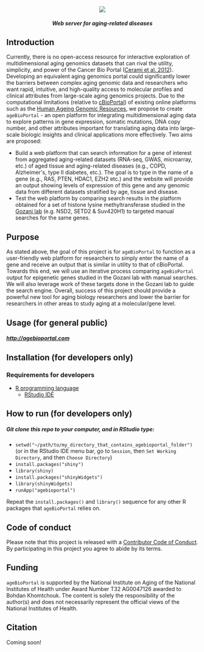 <div align="center">

<img src="https://github.com/Bohdan-Khomtchouk/ageBioPortal/blob/master/ageBioPortal/www/ageBioPortal_logo_oval.png">

##### Web server for aging-related diseases

</div>

## Introduction
Currently, there is no open-access resource for interactive exploration of multidimensional aging genomics datasets that can rival the utility, simplicity, and power of the Cancer Bio Portal ([Cerami et al. 2012](https://www.ncbi.nlm.nih.gov/pmc/articles/PMC3956037/)). Developing an equivalent aging genomics portal could significantly lower the barriers between complex aging genomic data and researchers who want rapid, intuitive, and high-quality access to molecular profiles and clinical attributes from large-scale aging genomics projects. Due to the computational limitations (relative to [cBioPortal](https://github.com/cBioPortal/)) of existing online platforms such as the [Human Ageing Genomic Resources](http://genomics.senescence.info), we propose to create `ageBioPortal` - an open platform for integrating multidimensional aging data to explore patterns in gene expression, somatic mutations, DNA copy number, and other attributes important for translating aging data into large-scale biologic insights and clinical applications more effectively.  Two aims are proposed:

   * Build a web platform that can search information for a gene of interest from aggregated aging-related datasets (RNA-seq, GWAS, microarray, etc.) of aged tissue and aging-related diseases (e.g., COPD, Alzheimer's, type II diabetes, etc.).  The goal is to type in the name of a gene (e.g., RAS, PTEN, HDAC1, EZH2 etc.) and the website will provide an output showing levels of expression of this gene and any genomic data from different datasets stratified by age, tissue and disease.
  * Test the web platform by comparing search results in the platform obtained for a set of histone lysine methyltransferase studied in the [Gozani lab](https://web.stanford.edu/group/gozani/cgi-bin/gozanilab/) (e.g. NSD2, SETD2 & Suv420H1) to targeted manual searches for the same genes.
  
## Purpose
As stated above, the goal of this project is for `ageBioPortal` to function as a user-friendly web platform for researchers to simply enter the name of a gene and receive an output that is similar in utility to that of cBioPortal. Towards this end, we will use an iterative process comparing `ageBioPortal` output for epigenetic genes studied in the Gozani lab with manual searches. We will also leverage work of these targets done in the Gozani lab to guide the search engine. Overall, success of this project should provide a powerful new tool for aging biology researchers and lower the barrier for researchers in other areas to study aging at a molecular/gene level.

## Usage (for general public)

##### http://agebioportal.com 

## Installation (for developers only)

### Requirements for developers

* [R programming language](https://www.r-project.org)
  * [RStudio IDE](https://www.rstudio.com/products/rstudio/download/#download)

## How to run (for developers only)

##### Git clone this repo to your computer, and in RStudio type:
* `setwd("~/path/to/my_directory_that_contains_agebioportal_folder")` (or in the RStudio IDE menu bar, go to `Session`, then `Set Working Directory`, and then `Choose Directory`)
* `install.packages("shiny")`
* `library(shiny)`
* `install.packages("shinyWidgets")`
* `library(shinyWidgets)`
* `runApp("agebioportal")`

Repeat the `install.packages()` and `library()` sequence for any other R packages that `ageBioPortal` relies on. 

## Code of conduct

Please note that this project is released with a [Contributor Code of Conduct](CONDUCT.md). By participating in this project you agree to abide by its terms.

## Funding
`ageBioPortal` is supported by the National Institute on Aging of the National Institutes of Health under Award Number T32 AG0047126 awarded to Bohdan Khomtchouk. The content is solely the responsibility of the author(s) and does not necessarily represent the official views of the National Institutes of Health.

## Citation
Coming soon! 
